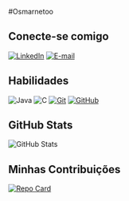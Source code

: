#Osmarnetoo

## Conecte-se comigo
[![LinkedIn](https://img.shields.io/badge/Linkedin-orange?style=for-the-badge&logo=linkedin&logoColor=fff)](https://www.linkedin.com/in/osmar-neto-146076308)
[![E-mail](https://img.shields.io/badge/-Email-orange?style=for-the-badge&logo=microsoft-outlook&logoColor=007BFF)](mailto:osmar.para.trabalho@gmail.com)

## Habilidades
![Java](https://img.shields.io/badge/java-orange.svg?style=for-the-badge&logo=openjdk&logoColor=white)
![C](https://img.shields.io/badge/C-orange?style=for-the-badge&logo=c&logoColor=white)
[![Git](https://img.shields.io/badge/Git-orange?style=for-the-badge&logo=Git&logoColor=fff)](https://www.linkedin.com/in/osmar-neto-146076308)
[![GitHub](https://img.shields.io/badge/GitHub-orange?style=for-the-badge&logo=GitHub&logoColor=fff)](https://www.linkedin.com/in/osmar-neto-146076308)

## GitHub Stats
![GitHub Stats](https://github-readme-stats.vercel.app/api?username=osmarnetooo&theme=transparent&bg_color=ec6301&border_color=fff&show_icons=true&icon_color=fff&title_color=fff&text_color=FFF)

## Minhas Contribuições
[![Repo Card](https://github-readme-stats.vercel.app/api/pin/?username=osmarnetooo&repo=dio-lab-open-source&bg_color=ec6301&border_color=fff&show_icons=true&icon_color=fff&title_color=fff&text_color=FFF)](https://github.com/osmarnetooo/dio-lab-open-source)